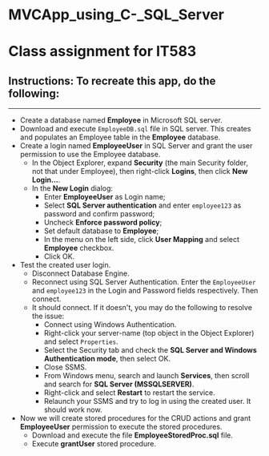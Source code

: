 # MVCApp_using_C-_SQL_Server
# Class assignment for IT583

## Instructions: To recreate this app, do the following: 
-----------------------------------------------------

* Create a database named **Employee** in Microsoft SQL server. 
* Download and execute `EmployeeDB.sql` file in SQL server. This creates and populates an Employee table in the **Employee** database.
* Create a login named **EmployeeUser** in SQL Server and grant the user permission to use the Employee database.
	* In the Object Explorer, expand **Security** (the main Security folder, not that under Employee), then right-click **Logins**, then click **New Login...**.
	* In the **New Login** dialog: 
		* Enter **EmployeeUser** as Login name;
		* Select **SQL Server authentication** and enter `employee123` as password and confirm password; 
		* Uncheck **Enforce password policy**;
		* Set default database to **Employee**;
		* In the menu on the left side, click **User Mapping** and select **Employee** checkbox.
		* Click OK.
* Test the created user login.
	* Disconnect Database Engine.
	* Reconnect using SQL Server Authentication. Enter the `EmployeeUser` and `employee123` in the Login and Password fields respectively. Then connect.
	* It should connect. If it doesn't, you may do the following to resolve the issue: 
		* Connect using Windows Authentication.
		* Right-click your server-name (top object in the Object Explorer) and select `Properties`. 
		* Select the Security tab and check the **SQL Server and Windows Authentication mode**, then select OK.
		* Close SSMS. 
		* From Windows menu, search and launch **Services**, then scroll and search for **SQL Server (MSSQLSERVER)**.
		* Right-click and select **Restart** to restart the service. 
		* Relaunch your SSMS and try to log in using the created user. It should work now. 
* Now we will create stored procedures for the CRUD actions and grant **EmployeeUser** permission to execute the stored procedures. 
	* Download and execute the file **EmployeeStoredProc.sql** file.
	* Execute **grantUser** stored procedure.




